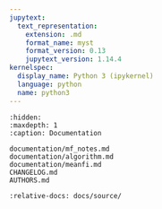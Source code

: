 ```yaml
---
jupytext:
  text_representation:
    extension: .md
    format_name: myst
    format_version: 0.13
    jupytext_version: 1.14.4
kernelspec:
  display_name: Python 3 (ipykernel)
  language: python
  name: python3
---
```

<!-- Uncomment below when tutorials adapted to branch -->
<!-- ```{toctree}
:hidden:
:maxdepth: 1
:caption: Tutorials

tutorial/hubbard_1d.md
tutorial/graphene_example.md
tutorial/strained_graphene.md
``` -->

```{toctree}
:hidden:
:maxdepth: 1
:caption: Documentation

documentation/mf_notes.md
documentation/algorithm.md
documentation/meanfi.md
CHANGELOG.md
AUTHORS.md
```

```{include} ../../README.md
:relative-docs: docs/source/
```
